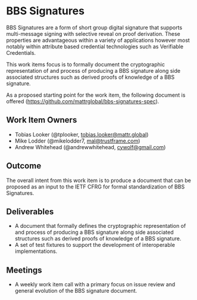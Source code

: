 # BBS Signatures

BBS Signatures are a form of short group digital signature that supports multi-message signing with selective reveal on proof derivation. These properties are advantageous within a variety of applications however most notably within attribute based credential technologies such as Verifiable Credentials.

This work items focus is to formally document the cryptographic representation of and process of producing a BBS signature along side associated structures such as derived proofs of knowledge of a BBS signature.

As a proposed starting point for the work item, the following document is offered (https://github.com/mattrglobal/bbs-signatures-spec).

## Work Item Owners
- Tobias Looker (@tplooker, tobias.looker@mattr.global)
- Mike Lodder (@mikelodder7, mal@trustframe.com)
- Andrew Whitehead (@andrewwhitehead, cywolf@gmail.com)

## Outcome

The overall intent from this work item is to produce a document that can be proposed as an input to the IETF CFRG for formal standardization of BBS Signatures.

## Deliverables
- A document that formally defines the cryptographic representation of and process of producing a BBS signature along side associated structures such as derived proofs of knowledge of a BBS signature.
- A set of test fixtures to support the development of interoperable implementations.

## Meetings
- A weekly work item call with a primary focus on issue review and general evolution of the BBS signature document.
